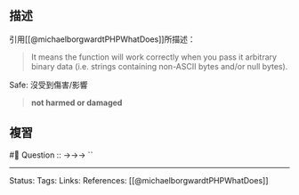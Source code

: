 


## 描述
引用[[@michaelborgwardtPHPWhatDoes]]所描述：
> It means the function will work correctly when you pass it arbitrary binary data (i.e. strings containing non-ASCII bytes and/or null bytes).

Safe: 沒受到傷害/影響
> **not harmed or damaged**

## 複習
#🧠 Question :: ->->-> ``

---
Status: 
Tags:
Links:
References:
[[@michaelborgwardtPHPWhatDoes]]